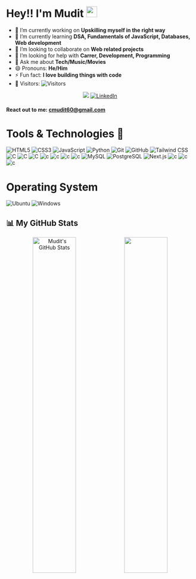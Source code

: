 # Hey!! I'm Mudit <img src="https://raw.githubusercontent.com/MartinHeinz/MartinHeinz/master/wave.gif" width="29px">

<div align="left">

-   🔭 I’m currently working on **Upskilling myself in the right way**
-   🌱 I’m currently learning **DSA, Fundamentals of JavaScript, Databases, Web development**
-   👯 I’m looking to collaborate on **Web related projects**
-   🤔 I’m looking for help with **Carrer, Development, Programming**
-   💬 Ask me about **Tech/Music/Movies**
-   😄 Pronouns: **He/Him**
-   ⚡ Fun fact: **I love building things with code**
-   👀 Visitors: ![Visitors](https://api.visitorbadge.io/api/visitors?path=https%3A%2F%2Fgithub.com%2Fmuditchoudhary&labelColor=%23697689&countColor=%232ccce4&style=plastic&labelStyle=upper)

</div>



<div align="center">

<a href="https://twitter.com/mudit__01" target="_blank"><img src="https://img.shields.io/badge/twitter-%2300acee.svg?&style=for-the-badge&logo=twitter&logoColor=white&alt=twitter" /></a>
<a  href="https://www.linkedin.com/in/mudit-choudhary-a87243228/" target="_blank"><img alt="LinkedIn" src="https://img.shields.io/badge/linkedin%20-%230077B5.svg?&style=for-the-badge&logo=linkedin&logoColor=white" /></a>

</div>

<div align="left">

#### React out to me: cmudit60@gmail.com

# Tools & Technologies 🧰

<div align="left">

<img alt="HTML5" src="https://img.shields.io/badge/-HTML5-E34F26?logo=html5&logoColor=white&style=for-the-badge"/>
<img alt="CSS3" src="https://img.shields.io/badge/-CSS3-1572B6?logo=css3&logoColor=white&style=for-the-badge"/>
<img alt="JavaScript" src="https://img.shields.io/badge/-JavaScript-F7DF1E?logo=javascript&logoColor=black&style=for-the-badge"/>
<img alt="Python" src="https://img.shields.io/badge/-Python-3776AB?logo=python&logoColor=white&style=for-the-badge"/>
<img alt="Git" src="https://img.shields.io/badge/-Git-F05032?logo=git&logoColor=white&style=for-the-badge"/>
<img alt="GitHub" src="https://img.shields.io/badge/-GitHub-181717?logo=github&logoColor=whiite&style=for-the-badge"/>
<img alt="Tailwind CSS" src="https://img.shields.io/badge/-TailwindCSS-06B6D4?logo=tailwind-css&logoColor=black&style=for-the-badge"/>

<img alt="C" src="https://img.shields.io/badge/React-20232A?style=for-the-badge&logo=react&logoColor=61DAFB">
<img alt="C" src="https://img.shields.io/badge/vite-%23646CFF.svg?style=for-the-badge&logo=vite&logoColor=white">
<img alt="C" src="https://img.shields.io/badge/.ENV-ECD53F?logo=dotenv&logoColor=000&style=for-the-badge">
<img alt="c" src="https://img.shields.io/badge/Node.js-%23339933.svg?&style=for-the-badge&logo=node.js&logoColor=white">
<img alt="c" src="https://img.shields.io/badge/Express-000000?style=for-the-badge&logo=express&logoColor=white">
<img alt="c" src="https://img.shields.io/badge/Azure-0089D6?style=for-the-badge&logo=microsoft-azure&logoColor=white">
<img alt="c" src="https://img.shields.io/badge/-AntDesign-%230170FE?style=for-the-badge&logo=ant-design&logoColor=white">
<img src="https://img.shields.io/badge/MySQL-00000F?style=for-the-badge&logo=mysql&logoColor=white" alt="MySQL">
<img src="https://img.shields.io/badge/PostgreSQL-316192?style=for-the-badge&logo=postgresql&logoColor=white" alt="PostgreSQL">
<img src="https://img.shields.io/badge/Next.js-000000?style=for-the-badge&logo=next.js&logoColor=white" alt="Next.js">
<img alt="c" src="https://img.shields.io/badge/JavaScript-%23F7DF1E?style=for-the-badge&logo=javascript&logoColor=black">
<img alt="c" src="https://img.shields.io/badge/MongoDB-%234ea94b.svg?&style=for-the-badge&logo=mongodb&logoColor=white">
<img alt="c" src="https://img.shields.io/badge/Postman-FF6C37?style=for-the-badge&logo=postman&logoColor=white">

</div>

# Operating System

<img alt="Ubuntu" src="https://img.shields.io/badge/-Ubuntu 22.04-E95420?logo=ubuntu&logoColor=white&style=for-the-badge"/> <img alt="Windows" src="https://img.shields.io/badge/-Windows 10-0078D6?logo=windows&logoColor=white&style=for-the-badge"/>


## 📊 My GitHub Stats
<p align="center">
    <img src="https://github-readme-stats.vercel.app/api?username=muditchoudhary&show_icons=true&theme=vision-friendly-dark" alt="Mudit's GitHub Stats" width="48%" />
    <img src="https://github-readme-streak-stats.herokuapp.com/?user=muditchoudhary&theme=vision-friendly-dark" width="48%"/>
</p>
